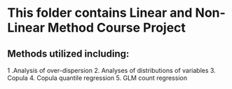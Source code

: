 # This folder contains Linear and Non-Linear Method Course Project
## Methods utilized including: 
1 .Analysis of over-dispersion 
2. Analyses of distributions of variables
3. Copula
4. Copula quantile regression
5. GLM count regression
